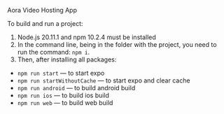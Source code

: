 Aora Video Hosting App

To build and run a project:

1. Node.js 20.11.1 and npm 10.2.4 must be installed
2. In the command line, being in the folder with the project, you need to run the command: `npm i`.
3. Then, after installing all packages:
  - `npm run start` — to start expo
  - `npm run startWithoutCache` — to start expo and clear cache
  - `npm run android` — to build android build
  - `npm run ios` — to build ios build
  - `npm run web` — to build web build

